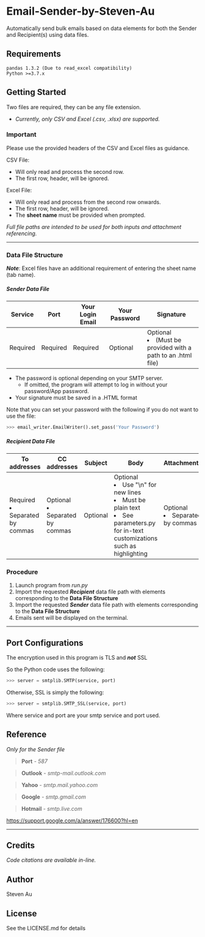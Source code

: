 # Email-Sender-by-Steven-Au
Automatically send bulk emails based on data elements for both the Sender and Recipient(s) using data files.

## Requirements
```
pandas 1.3.2 (Due to read_excel compatibility)
Python >=3.7.x
```

## Getting Started
Two files are required, they can be any file extension.  
- *Currently, only CSV and Excel (.csv, .xlsx) are supported.*  

### Important
Please use the provided headers of the CSV and Excel files as guidance.

CSV File:
* Will only read and process the second row. 
* The first row, header, will be ignored.  

Excel File:
* Will only read and process from the second row onwards.
* The first row, header, will be ignored.
* The **sheet name** must be provided when prompted.

*Full file paths are intended to be used for both inputs and attachment referencing.*

---

### Data File Structure

***Note***: Excel files have an additional requirement of entering the sheet name (tab name).

##### Sender Data File

Service | Port | Your Login Email | Your Password | Signature
------- | ---- | ---------------- | ------------- | ---------
Required | Required | Required | Optional | Optional  <li>(Must be provided with a path to an .html file)</li>
- The password is optional depending on your SMTP server. 
  - If omitted, the program will attempt to log in without your password/App password.
- Your signature must be saved in a .HTML format

Note that you can set your password with the following if you do not want to use the file:
```python
>>> email_writer.EmailWriter().set_pass('Your Password')
```

##### Recipient Data File  

To addresses | CC addresses | Subject | Body | Attachments
------------ | ------------ | ------- | ---- | -----------
Required <li>Separated by commas</li> | Optional <li>Separated by commas</li> | Optional | Optional <li>Use "\n" for new lines</li> <li>Must be plain text</li> <li> See parameters.py for in-text customizations such as highlighting</li> | Optional <li>Separated by commas</li> 


### Procedure

1. Launch program from *run.py*
2. Import the requested ***Recipient*** data file path with elements corresponding to the **Data File Structure**
3. Import the requested ***Sender*** data file path with elements corresponding to the **Data File Structure**
4. Emails sent will be displayed on the terminal.

---

## Port Configurations
The encryption used in this program is TLS and ***not*** SSL 

So the Python code uses the following:
```python
>>> server = smtplib.SMTP(service, port)
```
Otherwise, SSL is simply the following:
```python
>>> server = smtplib.SMTP_SSL(service, port)
```

Where service and port are your smtp service and port used.

## Reference
*Only for the Sender file*
>**Port** - *587*

>**Outlook** - 
*smtp-mail.outlook.com*

>**Yahoo** -
*smtp.mail.yahoo.com*

>**Google** -
*smtp.gmail.com*

>**Hotmail** -
*smtp.live.com*

https://support.google.com/a/answer/176600?hl=en

---


## Credits
*Code citations are available in-line.*

## Author
Steven Au

## License
See the LICENSE.md for details